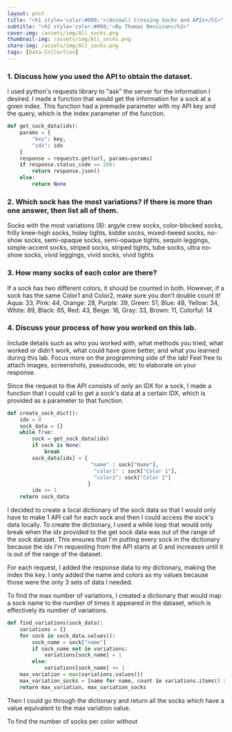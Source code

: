 ```yaml
---
layout: post
title: "<h1 style='color:#000;'>(Animal) Crossing Socks and APIs</h1>"
subtitle: "<h2 style='color:#000;'>By Thomas Benissan</h2>"
cover-img: /assets/img/All_socks.png
thumbnail-img: /assets/img/All_socks.png
share-img: /assets/img/All_socks.png
tags: [Data-Collection]
---
```



### 1. Discuss how you used the API to obtain the dataset.
I used python's requests library to "ask" the server for the information I desired. I made a function that would get the information for a sock at a given index. This function had a premade parameter with my API key and the query, which is the index parameter of the function.

~~~python
def get_sock_data(idx):
    params = {
        "key": key, 
        "idx": idx  
    }
    response = requests.get(url, params=params)
    if response.status_code == 200:
        return response.json()
    else:
        return None
~~~

### 2. Which sock has the most variations? If there is more than one answer, then list all of them.
Socks with the most variations (8): argyle crew socks, color-blocked socks, frilly knee-high socks, holey tights, kiddie socks, mixed-tweed socks, no-show socks, semi-opaque socks, semi-opaque tights, sequin leggings, simple-accent socks, striped socks, striped tights, tube socks, ultra no-show socks, vivid leggings, vivid socks, vivid tights

### 3. How many socks of each color are there?
If a sock has two different colors, it should be counted in both. However, if a sock has the same Color1 and Color2, make sure you don’t double count it!
Aqua: 33, Pink: 44, Orange: 28, Purple: 39, Green: 51, Blue: 48, Yellow: 34, White: 89, Black: 65, Red: 43, Beige: 16, Gray: 33, Brown: 11, Colorful: 14

### 4. Discuss your process of how you worked on this lab.
Include details such as who you worked with, what methods you tried, what worked or didn’t work, what could have gone better, and what you learned during this lab. Focus more on the programming side of the lab! Feel free to attach images, screenshots, pseudocode, etc to elaborate on your response.

Since the request to the API consists of only an IDX for a sock, I made a function that I could call to get a sock's data at a certain IDX, which is provided as a parameter to that function.

~~~python
def create_sock_dict():
    idx = 0
    sock_data = {}
    while True:
        sock = get_sock_data(idx)
        if sock is None:
            break
        sock_data[idx] = {
                           "name" : sock["Name"],
                            "color1" : sock["Color 1"],
                            "color2": sock["Color 2"]
                          }
        idx += 1
    return sock_data
~~~

I decided to create a local dictionary of the sock data so that I would only have to make 1 API call for each sock and then I could access the sock's data locally. To create the dictionary, I used a while loop that would only break when the idx provided to the get sock data was out of the range of the sock dataset. This ensures that I'm putting every sock in the dictionary because the idx I'm requesting from the API starts at 0 and increases until it is out of the range of the dataset.

For each request, I added the response data to my dictionary, making the index the key. I only added the name and colors as my values because those were the only 3 sets of data I needed.

To find the max number of variations, I created a dictionary that would map a sock name to the number of times it appeared in the dataset, which is effectively its number of variations.

~~~python
def find_variations(sock_data):
    variations = {}
    for sock in sock_data.values():
        sock_name = sock["name"]
        if sock_name not in variations:
            variations[sock_name] = 1
        else:
            variations[sock_name] += 1
    max_variation = max(variations.values())
    max_variation_socks = [name for name, count in variations.items() if count == max_variation]
    return max_variation, max_variation_socks
~~~

Then I could go through the dictionary and return all the socks which have a value equivalent to the max variation value.

To find the number of socks per color without

